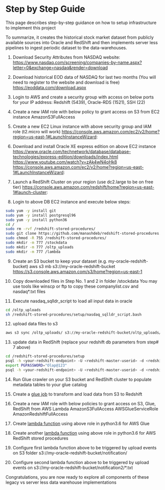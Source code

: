 # Step by Step Guide

This page describes step-by-step guidance on how to setup infrastructure to implement this project

To summarize, it creates the historical stock market dataset from publicly available sources into Oracle and RedShift and then implements server less pipelines to ingest periodic dataset to the data-warehouses.

1.  Download Security Attributes from NASDAQ website:
https://www.nasdaq.com/screening/companies-by-name.aspx?letter=0&exchange=nasdaq&render=download

2.  Download historical EOD data of NASDAQ for last two months (You will need to register to the website and download is free)
https://eoddata.com/download.aspx

3.  Login to AWS and create a security group with access on below ports for your IP address:
Redshift (5439), Oracle-RDS	(1521), SSH	(22)

4.  Create a new IAM role with below policy to grant access on S3 from EC2 instance
AmazonS3FullAccess

5.  Create a new EC2 Linux instance with above security group and IAM role (t2.micro will work) 
https://console.aws.amazon.com/ec2/v2/home?region=us-east-1#LaunchInstanceWizard:

6.  Download and install Oracle XE express edition on above EC2 instance
https://www.oracle.com/technetwork/database/database-technologies/express-edition/downloads/index.html
https://www.youtube.com/watch?v=zAk4wN4oHk8
https://console.aws.amazon.com/ec2/v2/home?region=us-east-1#LaunchInstanceWizard:

7.  Launch a RedShift Cluster on your region (use dc2.large to be on free tier)
https://console.aws.amazon.com/redshift/home?region=us-east-1#launch-cluster:

8.  Login to above DB EC2 instance and execute below steps:
```bash
sudo yum -y install git
sudo yum -y install postgresql96
sudo yum -y install python36
cd /
sudo rm -rvf /redshift-stored-procedures/
sudo git clone https://github.com/manashdeb/redshift-stored-procedures.git
sudo chmod -R 755 /redshift-stored-procedures/
sudo mkdir -m 777 /stockdata
sudo mkdir -m 777 /oltp_uploads
sudo mkdir -m 777 /lambda
```

9.  Create an S3 bucket to keep your dataset (e.g. my-oracle-redshift-bucket)
aws s3 mb s3://my-oracle-redshift-bucket
https://s3.console.aws.amazon.com/s3/home?region=us-east-1

10. Copy downloaded files in Step No. 1 and 2 in folder /stockdata
You may use tools like winscp or ftp to copy these companylist.csv and nasdaq*.txt files

11. Execute nasdaq_sqlldr_script to load all input data in oracle
```bash
cd /oltp_uploads
sh /redshift-stored-procedures/setup/nasdaq_sqlldr_script.bash
```

12. upload data files to s3
```bash
aws s3 sync /oltp_uploads/ s3://my-oracle-redshift-bucket/oltp_uploads/
```

13. update data in RedShift (replace your redshift db parameters from step# 7 above)
```bash
cd /redshift-stored-procedures/setup
psql -h <your-redshift-endpoint> -U <redshift-master-userid> -d <redshift-databasename> -p 5439 -f redshift_admin_setup.sql
export PGPASSWORD="Olap@123"
psql -h <your-redshift-endpoint> -U <redshift-master-userid> -d <redshift-databasename> -p 5439 -f redshift_user_setup.sql -w
```

14. Run Glue crawler on your S3 bucket and RedShift cluster to populate metadata tables to your glue catalog

15. Create a [glue job](../aws-glue/glue-etl-job.py) to transform and load data from S3 to Redshift

16.  Create a new IAM role with below policies to grant access on S3, Glue, RedShift from AWS Lambda
AmazonS3FullAccess
AWSGlueServiceRole
AmazonRedshiftFullAccess

17. Create [lambda function](../aws-glue/lambda_handler_glue.py) using above role in python3.6 for AWS Glue

18. Create another [lambda function](../redshift-proc/lambda_handler_redshift.py) using above role in python3.6 for AWS RedShift stored procedures

19. Configure first lambda function above to be triggered by upload events on S3 folder s3://my-oracle-redshift-bucket/notification/

20. Configure second lambda function above to be triggered by upload events on s3://my-oracle-redshift-bucket/notification2/*.txt


Congratulations, you are now ready to explore all components of these legacy vs server less data warehouse implementations

